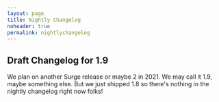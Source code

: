 ```yaml
---
layout: page
title: Nightly Changelog
noheader: true
permalink: nightlychangelog
---
```


## Draft Changelog for 1.9

We plan on another Surge release or maybe 2 in 2021. We may call it 1.9, maybe something else.
But we just shipped 1.8 so there's nothing in the nightly changelog right now folks!
